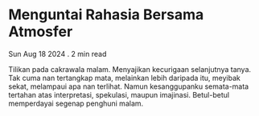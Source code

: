 # Menguntai Rahasia Bersama Atmosfer

Sun Aug 18 2024 . 2 min read

Tilikan pada cakrawala malam. Menyajikan kecurigaan selanjutnya tanya. Tak cuma nan tertangkap mata, melainkan lebih daripada itu, meyibak sekat, melampaui apa nan terlihat. Namun kesanggupanku semata-mata tertahan atas interpretasi, spekulasi, maupun imajinasi. Betul-betul memperdayai segenap penghuni malam.
